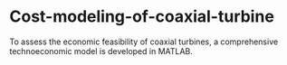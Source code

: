 # Cost-modeling-of-coaxial-turbine
To assess the economic feasibility of coaxial turbines, a comprehensive technoeconomic model is developed in MATLAB.
